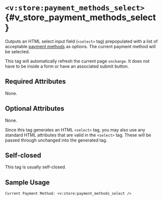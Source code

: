 # `<v:store:payment_methods_select>`{#v_store_payment_methods_select}

Outputs an HTML select input field (`<select>` tag) prepopulated with a
list of acceptable [payment methods](#ecommerce.merchant_account) as
options. The current payment method will be selected.

This tag will automatically refresh the current page `onchange`. It does
not have to be inside a form or have an associated submit button.

## Required Attributes

None.

## Optional Attributes

None.

Since this tag generates an HTML `<select>` tag, you may also use any
standard HTML attributes that are valid in the `<select>` tag. These
will be passed through unchanged into the generated tag.

## Self-closed

This tag is usually self-closed.

## Sample Usage

    Current Payment Method: <v:store:payment_methods_select />
